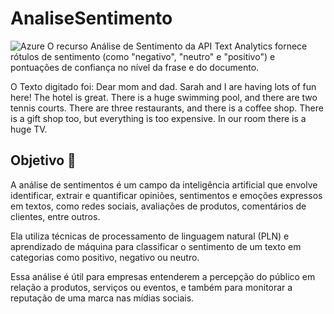 # AnaliseSentimento


![Azure](https://img.shields.io/badge/Azure-blue?style=for-the-badge&logo=microsoft%20azure&logoColor=blue&labelColor=FFFFFF&link=https%3A%2F%2Fimages.app.goo.gl%2FK7PN1jYJd57x4q7A8)
O recurso Análise de Sentimento da API Text Analytics fornece rótulos de sentimento (como "negativo", "neutro" e "positivo") e pontuações de confiança no nível da frase e do documento.

O Texto digitado foi:
Dear mom and dad. Sarah and I are having lots of fun here! The hotel is great. There is a huge swimming pool, and there are two tennis courts. There are three restaurants, and there is a coffee shop. There is a gift shop too, but everything is too expensive. In our room there is a huge TV.
## Objetivo 🎯
A análise de sentimentos é um campo da inteligência artificial que envolve identificar, extrair e quantificar opiniões, sentimentos e emoções expressos em textos, como redes sociais, avaliações de produtos, comentários de clientes, entre outros.

Ela utiliza técnicas de processamento de linguagem natural (PLN) e aprendizado de máquina para classificar o sentimento de um texto em categorias como positivo, negativo ou neutro.

Essa análise é útil para empresas entenderem a percepção do público em relação a produtos, serviços ou eventos, e também para monitorar a reputação de uma marca nas mídias sociais.
